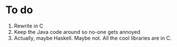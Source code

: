 To do
=========
1. Rewrite in C
2. Keep the Java code around so no-one gets annoyed
3. Actually, maybe Haskell. Maybe not. All the cool libraries are in C.
